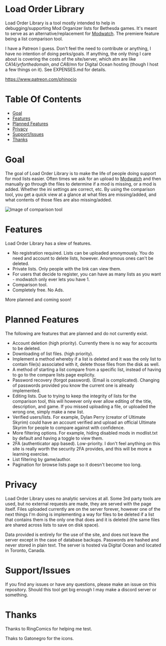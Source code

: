 # Load Order Library
Load Order Library is a tool mostly intended to help in debugging/supporting Mod Organizer lists for Bethesda games. It's meant to serve as an alternative/replacement for [Modwatch](https://modwat.ch/). The premiere feature being a list comparison tool. 

I have a Patreon I guess. Don't feel the need to contribute or anything, I have no intention of doing perks/goals. If anything, the only thing I care about is covering the costs of the site/server, which atm are like CA$14/yr for the domain, and ~CA$8/mn for Digital Ocean hosting (though I host a few things on it). See EXPENSES.md for details.

https://www.patreon.com/phinocio

# Table Of Contents

<!-- TOC -->

- [Goal](#goal)
- [Features](#features)
- [Planned Features](#planned-features)
- [Privacy](#privacy)
- [Support/Issues](#supportissues)
- [Thanks](#thanks)

<!-- /TOC -->

# Goal

The goal of Load Order Library is to make the life of people doing support for mod lists easier. Often times we ask for an upload to [Modwatch](https://modwat.ch/) and then manually go through the files to determine if a mod is missing, or a mod is added. Whether the ini settings are correct, etc. By using the comparison tool, you get a quick view at a glance at what files are missing/added, and what contents of those files are also missing/added.

![Image of comparison tool](https://cdn.discordapp.com/attachments/577715234752430082/811766182856097802/unknown.png)

# Features

Load Order Library has a slew of features.

- No registration required. Lists can be uploaded anonymously. You do need and account to delete lists, however. Anonymous ones can't be deleted.
- Private lists. Only people with the link can view them.
- For users that decide to register, you can have as many lists as you want - modwatch only ever lets you have 1.
- Comparison tool.
- Completely free. No Ads.

More planned and coming soon!

# Planned Features 

The following are features that are planned and do not currently exist. 

- Account deletion (high priority). Currently there is no way for accounts to be deleted.
- Downloading of list files. (high priority).
- Implement a method whereby if a list is deleted and it was the only list to contain file(s) associated with it, delete those files from the disk as well.
- A method of starting a list compare from a specific list, instead of having to go to the compare lists page explicity. 
- Password recovery (forgot password). (Email is complicated). Changing of passwords provided you know the current one is already implemented.
- Editing lists. Due to trying to keep the integrity of lists for the comparison tool, this will however only ever allow editing of the title, description, and game. If you missed uploading a file, or uploaded the wrong one, simply make a new list. 
- Verified users/lists. For example, Dylan Perry (creator of Ultimate Skyrim) could have an account verified and upload an official Ultimate Skyrim for people to compare against with confidence. 
- More filtering options. For example, hiding disabled mods in modlist.txt by default and having a toggle to view them.
- 2FA (authenticator app based). Low-priority. I don't feel anything on this site is really worth the security 2FA provides, and this will be more a learning exercise.
- List filtering by game/author.
- Pagination for browse lists page so it doesn't become too long.

# Privacy

Load Order Library uses no analytic services at all. Some 3rd party tools are used, but no external requests are made, they are served with the page itself. Files uploaded currently are on the server forever, however one of the next things I'm doing is implementing a way for files to be deleted if a list that contains them is the only one that does and it is deleted (the same files are shared across lists to save on disk space).

Data provided is entirely for the use of the site, and does not leave the server except in the case of database backups. Passwords are hashed and never stored in plain text. The server is hosted via Digital Ocean and located in Toronto, Canada.

# Support/Issues

If you find any issues or have any questions, please make an issue on this repository. Should this tool get big enough I may make a discord server or something.

# Thanks

Thanks to RingComics for helping me test.

Thaks to Gatonegro for the icons. 
